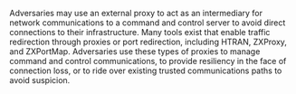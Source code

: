 Adversaries may use an external proxy to act as an intermediary for network communications to a command and control server to avoid direct connections to their infrastructure. Many tools exist that enable traffic redirection through proxies or port redirection, including HTRAN, ZXProxy, and ZXPortMap. Adversaries use these types of proxies to manage command and control communications, to provide resiliency in the face of connection loss, or to ride over existing trusted communications paths to avoid suspicion.